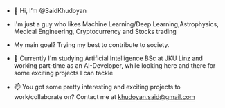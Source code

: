 - 👋 Hi, I’m @SaidKhudoyan
- I'm just a guy who likes Machine Learning/Deep Learning,Astrophysics, Medical Engineering, Cryptocurrency and Stocks trading
- My main goal? Trying my best to contribute to society.

- 🌱 Currently I'm studying Artificial Intelligence BSc at JKU Linz and working part-time as an AI-Developer, while looking here and there for some exciting projects I can tackle

- 📫 You got some pretty interesting and exciting projects to work/collaborate on? Contact me at khudoyan.said@gmail.com

<!---
SaidKhudoyan/SaidKhudoyan is a ✨ special ✨ repository because its `README.md` (this file) appears on your GitHub profile.
You can click the Preview link to take a look at your changes.
--->
